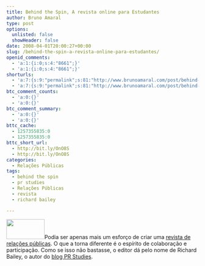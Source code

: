 ```yaml
---
title: Behind the Spin, A revista online para Estudantes
author: Bruno Amaral
type: post
options:
  unlisted: false
  showHeader: false
date: 2008-04-01T20:00:27+00:00
slug: /behind-the-spin-a-revista-online-para-estudantes/
openid_comments:
  - 'a:1:{i:0;s:4:"8661";}'
  - 'a:1:{i:0;s:4:"8661";}'
shorturls:
  - 'a:7:{s:9:"permalink";s:81:"http://www.brunoamaral.com/post/behind-the-spin-a-revista-online-para-estudantes/";s:7:"tinyurl";s:25:"http://tinyurl.com/cjwyzc";s:4:"isgd";s:17:"http://is.gd/pJTG";s:5:"bitly";s:19:"http://bit.ly/MKCsw";s:5:"snipr";s:22:"http://snipr.com/evvbo";s:5:"snurl";s:22:"http://snurl.com/evvbo";s:7:"snipurl";s:24:"http://snipurl.com/evvbo";}'
  - 'a:7:{s:9:"permalink";s:81:"http://www.brunoamaral.com/post/behind-the-spin-a-revista-online-para-estudantes/";s:7:"tinyurl";s:25:"http://tinyurl.com/cjwyzc";s:4:"isgd";s:17:"http://is.gd/pJTG";s:5:"bitly";s:19:"http://bit.ly/MKCsw";s:5:"snipr";s:22:"http://snipr.com/evvbo";s:5:"snurl";s:22:"http://snurl.com/evvbo";s:7:"snipurl";s:24:"http://snipurl.com/evvbo";}'
btc_comment_counts:
  - 'a:0:{}'
  - 'a:0:{}'
btc_comment_summary:
  - 'a:0:{}'
  - 'a:0:{}'
bttc_cache:
  - 1257355835:0
  - 1257355835:0
bttc_short_url:
  - http://bit.ly/OnO8S
  - http://bit.ly/OnO8S
categories:
  - Relações Públicas
tags:
  - behind the spin
  - pr studies
  - Relações Públicas
  - revista
  - richard bailey

---
```

[<img class="left size-medium wp-image-672" title="behindthespin" src="/wp-content/uploads/2008/04/behindthespin1.jpg" alt="" width="100" height="52" />][1]Podia ser apenas mais um esforço de criar uma [revista de relações públicas][2]. O que a torna diferente é o espírito de colaboração e participação. Como se isso não bastasse, o editor dá pelo nome de Richard Bailey, o autor do [blog PR Studies][3].

 [1]: http://www.behindthespin.com/ "Behind The Spin - PR Magazine"
 [2]: http://www.behindthespin.com/
 [3]: http://prstudies.typepad.com/weblog/2008/03/magazine-20.html "PR Studies"